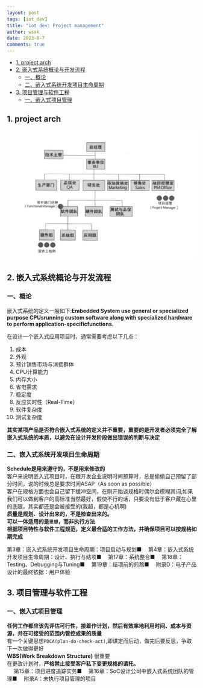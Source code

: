 ```yaml
---
layout: post
tags: [iot_dev]
title: "iot dev: Project management"
author: wsxk
date: 2023-8-7
comments: true
---
```


- [1. project arch](#1-project-arch)
- [2. 嵌入式系统概论与开发流程](#2-嵌入式系统概论与开发流程)
  - [一、概论](#一概论)
  - [二、嵌入式系统开发项目生命周期](#二嵌入式系统开发项目生命周期)
- [3. 项目管理与软件工程](#3-项目管理与软件工程)
  - [一、嵌入式项目管理](#一嵌入式项目管理)


## 1. project arch<br>
![](https://raw.githubusercontent.com/wsxk/wsxk_pictures/main/2023-7-6/20230808155202.png)

## 2. 嵌入式系统概论与开发流程<br>
### 一、概论<br>
嵌入式系统的定义一般如下:**Embedded System use general or specialized purpose CPUsrunning custom software along with specialized hardware to perform application-specificfunctions.**<br>

在设计一个嵌入式应用项目时，通常需要考虑以下几点：<br>
1. 成本 
2. 外观　
3. 预计销售市场与消费群体
4. CPU计算能力
5. 内存大小
6. 省电需求
7. 稳定度
8. 反应实时性（Real-Time）
9. 软件复杂度
10. 测试复杂度

**其实某项产品是否符合嵌入式系统的定义并不重要，重要的是开发者必须完全了解嵌入式系统的本质，以避免在设计开发阶段做出错误的判断与决定**<br>

### 二、嵌入式系统开发项目生命周期<br>
**Schedule是用来遵守的，不是用来修改的**<br>
客户来说明嵌入式项目时，在跟开发企业说明时间预算时，总是偷偷自己预留了部分时间，说的时候总是要求时间ASAP（As soon as possible）<br>
客户在规格方面也会自己留下缓冲空间，在刚开始谈规格时偶尔会模糊其词,如果我们可以做到客户的高标准当然最好，假使不行的话，只要没有低于客户藏在心里的底限，其实都还是会被接受的(我超，都是心机啊)<br>
**质量是规划、设计出来的，不是检查出来的。**<br>
**可以一体适用的是`思想`，而非执行方法**<br>
**根据项目特性与软件工程规范，定义最合适的工作方法，并确保项目可以按规格如期完成**<br>

第3章：嵌入式系统开发项目生命周期：项目启动与规划■　
第4章：嵌入式系统开发项目生命周期：设计、执行与结项■　
第17章：系统整合■　
第18章：Testing、Debugging与Tuning■　
第19章：结项前的煎熬■　
附录D：电子产品设计的最终依据：用户体验


## 3. 项目管理与软件工程<br>
### 一、嵌入式项目管理<br>
**任何工作都应该先评估可行性，接着作计划，然后有效率地利用时间、成本与资源，并在可接受的范围内管控成果的质量**<br>
有一个关键思想`PDCA(plan-do-check-act)`,即谋定而后动，做完后要反思，争取下一次做得更好<br>
**WBS(Work Breakdown Structure)** 很重要<br>
在更改计划时，**严格禁止接受客户私下变更规格的请托。**<br>
　
第15章：项目进度追踪实务■　
第16章：SoC设计公司中嵌入式系统团队的管理■　
附录A：未执行项目管理的项目

